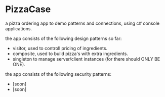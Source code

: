 # PizzaCase
a pizza ordering app to demo patterns and connections, using c# console applications.

the app consists of the following design patterns so far:
* visitor, used to controll pricing of ingredients.
* composite, used to build pizza's with extra ingredients.
* singleton to manage server/client instances (for there should ONLY BE ONE).

the app consists of the following security patterns:
* [soon]
* [soon]
